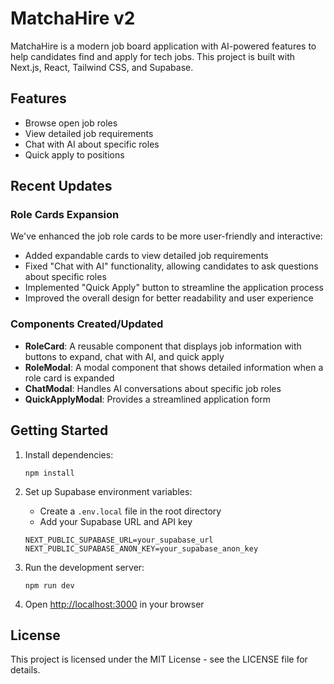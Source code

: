 # MatchaHire v2

MatchaHire is a modern job board application with AI-powered features to help candidates find and apply for tech jobs. This project is built with Next.js, React, Tailwind CSS, and Supabase.

## Features

- Browse open job roles
- View detailed job requirements
- Chat with AI about specific roles
- Quick apply to positions

## Recent Updates

### Role Cards Expansion

We've enhanced the job role cards to be more user-friendly and interactive:

- Added expandable cards to view detailed job requirements
- Fixed "Chat with AI" functionality, allowing candidates to ask questions about specific roles
- Implemented "Quick Apply" button to streamline the application process
- Improved the overall design for better readability and user experience

### Components Created/Updated

- **RoleCard**: A reusable component that displays job information with buttons to expand, chat with AI, and quick apply
- **RoleModal**: A modal component that shows detailed information when a role card is expanded
- **ChatModal**: Handles AI conversations about specific job roles
- **QuickApplyModal**: Provides a streamlined application form

## Getting Started

1. Install dependencies:
   ```
   npm install
   ```

2. Set up Supabase environment variables:
   - Create a `.env.local` file in the root directory
   - Add your Supabase URL and API key
   ```
   NEXT_PUBLIC_SUPABASE_URL=your_supabase_url
   NEXT_PUBLIC_SUPABASE_ANON_KEY=your_supabase_anon_key
   ```

3. Run the development server:
   ```
   npm run dev
   ```

4. Open [http://localhost:3000](http://localhost:3000) in your browser

## License

This project is licensed under the MIT License - see the LICENSE file for details. 